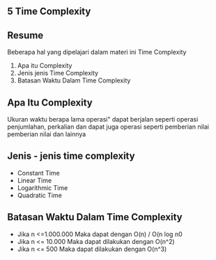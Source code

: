 ## 5 Time Complexity
## Resume
Beberapa hal yang dipelajari dalam materi ini Time Complexity
1. Apa itu Complexity
2. Jenis jenis Time Complexity
3. Batasan Waktu Dalam Time Complexity
## Apa Itu Complexity
Ukuran waktu berapa lama operasi" dapat berjalan
seperti operasi penjumlahan, perkalian dan dapat juga operasi seperti
pemberian nilai pemberian nilai dan lainnya
## Jenis - jenis time complexity
- Constant Time
- Linear Time
- Logarithmic Time
- Quadratic Time
## Batasan Waktu Dalam Time Complexity
- Jika n <=1.000.000 Maka dapat dengan O(n) / O(n log n0
- Jika n <= 10.000 Maka dapat dilakukan dengan O(n^2)
- Jika n <= 500 Maka dapat dilakukan dengan O(n^3)